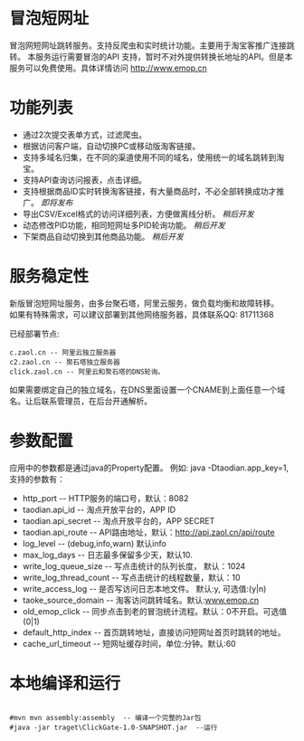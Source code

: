 冒泡短网址
========

冒泡网短网址跳转服务。支持反爬虫和实时统计功能。主要用于淘宝客推广连接跳转。 本服务运行需要冒泡的API
支持，暂时不对外提供转换长地址的API。但是本服务可以免费使用。具体详情访问 http://www.emop.cn

功能列表
=======
*  通过2次提交表单方式，过滤爬虫。
*  根据访问客户端，自动切换PC或移动版淘客链接。
*  支持多域名归集，在不同的渠道使用不同的域名，使用统一的域名跳转到淘宝。
*  支持API查询访问报表，点击详细。
*  支持根据商品ID实时转换淘客链接，有大量商品时，不必全部转换成功才推广。 *即将发布*
*  导出CSV/Excel格式的访问详细列表，方便做离线分析。 *稍后开发*
*  动态修改PID功能，相同短网址多PID轮询功能。 *稍后开发*
*  下架商品自动切换到其他商品功能。  *稍后开发*

服务稳定性
========
新版冒泡短网址服务，由多台聚石塔，阿里云服务，做负载均衡和故障转移。  
如果有特殊需求，可以建议部署到其他网络服务器，具体联系QQ: 81711368

已经部署节点:

```
c.zaol.cn -- 阿里云独立服务器  
c2.zaol.cn -- 聚石塔独立服务器  
click.zaol.cn -- 阿里云和聚石塔的DNS轮询。  
```

如果需要绑定自己的独立域名，在DNS里面设置一个CNAME到上面任意一个域名。让后联系管理员，在后台开通解析。


参数配置
=======

应用中的参数都是通过java的Property配置。 例如: java -Dtaodian.app_key=1, 支持的参数有：

*  http_port -- HTTP服务的端口号，默认：8082
*  taodian.api_id -- 淘点开放平台的，APP ID
*  taodian.api_secret -- 淘点开放平台的，APP SECRET
*  taodian.api_route -- API路由地址，默认：http://api.zaol.cn/api/route
*  log_level -- (debug,info,warn) 默认info
*  max_log_days -- 日志最多保留多少天，默认10.
*  write_log_queue_size -- 写点击统计的队列长度， 默认：1024
*  write_log_thread_count -- 写点击统计的线程数量，默认：10
*  write_access_log -- 是否写访问日志本地文件。 默认:y, 可选值:(y|n)
*  taoke_source_domain -- 淘客访问跳转域名。默认:www.emop.cn
*  old_emop_click -- 同步点击到老的冒泡统计流程。默认：0不开启。可选值(0|1)
*  default_http_index -- 首页跳转地址，直接访问短网址首页时跳转的地址。
*  cache_url_timeout -- 短网址缓存时间，单位:分钟。默认:60


本地编译和运行
===========

```

#mvn mvn assembly:assembly  -- 编译一个完整的Jar包
#java -jar traget\ClickGate-1.0-SNAPSHOT.jar  --运行
```
